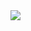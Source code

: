 <img src="https://capsule-render.vercel.app/api?type=waving&color=6a11cb,2575fc&height=300&section=header&text=Suhyun%20Github&fontSize=90&fontColor=ffffff" />
